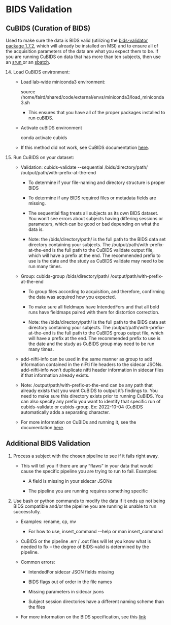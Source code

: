 # BIDS Validation

## CuBIDS (Curation of BIDS)

Used to make sure the data is BIDS valid (utilizing the [bids-validator package 1.7.2](https://cubids.readthedocs.io/en/latest/installation.html#:~:text=Now%20that%20we,%24), which will already be installed on MSI) and to ensure all of the acquisition parameters of the data are what you expect them to be. If you are running CuBIDS on data that has more than ten subjects, then use an [srun ](slurm-params.md/#1-srun)or an [sbatch](slurm-params.md/#2-sbatch).

14. Load CuBIDS environment: 

    - Load lab-wide miniconda3 environment: 

        source /home/faird/shared/code/external/envs/miniconda3/load_miniconda3.sh

        - This ensures that you have all of the proper packages installed to run cuBIDS.

    - Activate cuBIDS environment

        conda activate cubids

    - If this method did not work, see CuBIDS documentation [here](https://cubids.readthedocs.io/en/latest/installation.html).

1. Run CuBIDS on your dataset:

    - Validation: cubids-validate --sequential /bids/directory/path/ /output/path/with-prefix-at-the-end

        - To determine if your file-naming and directory structure is proper BIDS

        - To determine if any BIDS required files or metadata fields are missing.

        - The sequential flag treats all subjects as its own BIDS dataset. You won’t see errors about subjects having differing sessions or parameters, which can be good or bad depending on what the data is.

        - Note: the /bids/directory/path/ is the full path to the BIDS data set directory containing your subjects. The /output/path/with-prefix-at-the-end is the full path to the CuBIDS validate output file, which will have a prefix at the end. The recommended prefix to use is the date and the study as CuBIDS validate may need to be run many times.

    - Group: cubids-group /bids/directory/path/ /output/path/with-prefix-at-the-end

        - To group files according to acquisition, and therefore, confirming the data was acquired how you expected.

        - To make sure all fieldmaps have IntendedFors and that all bold runs have fieldmaps paired with them for distortion correction.

        - Note: the /bids/directory/path/ is the full path to the BIDS data set directory containing your subjects. The /output/path/with-prefix-at-the-end is the full path to the CuBIDS group output file, which will have a prefix at the end. The recommended prefix to use is the date and the study as CuBIDS group may need to be run many times.

    - add-nifti-info can be used in the same manner as group to add information contained in the niFti file headers to the sidecar JSONs. add-nifti-info won't duplicate nifti header information in sidecar files if that information already exists.

    - Note: /output/path/with-prefix-at-the-end can be any path that already exists that you want CuBIDS to output it’s findings to. You need to make sure this directory exists prior to running CuBIDS. You can also specify any prefix you want to identify that specific run of cubids-validate or cubids-group. Ex: 2022-10-04 (CuBIDS automatically adds a separating character.

    - For more information on CuBIDs and running it, see the documentation [here](https://cubids.readthedocs.io/en/latest/index.html).

## Additional BIDS Validation 

1. Process a subject with the chosen pipeline to see if it fails right away. 

    - This will tell you if there are any “flaws” in your data that would cause the specific pipeline you are trying to run to fail. Examples:

        - A field is missing in your sidecar JSONs

        - The pipeline you are running requires something specific

2. Use bash or python commands to modify the data if it ends up not being BIDS compatible and/or the pipeline you are running is unable to run successfully.

    - Examples: rename, cp, mv

        - For how to use, insert_command --help or man insert_command 

    - CuBIDS or the pipeline .err / .out files will let you know what is needed to fix – the degree of BIDS-valid is determined by the pipeline.

    - Common errors: 

        - IntendedFor sidecar JSON fields missing

        - BIDS flags out of order in the file names

        - Missing parameters in sidecar jsons

        - Subject session directories have a different naming scheme than the files
        
    - For more information on the BIDS specification, see this [link](https://github.com/PennLINC/CuBIDS)